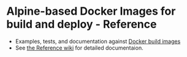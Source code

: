 # Alpine-based Docker Images for build and deploy - Reference

- Examples, tests, and documentation against [Docker build images](https://gitlab.com/cssl/NetChris/public/build/docker/images)
- See [the Reference wiki](https://gitlab.com/cssl/NetChris/public/build/docker/reference/-/wikis/home) for detailed documentaion.
